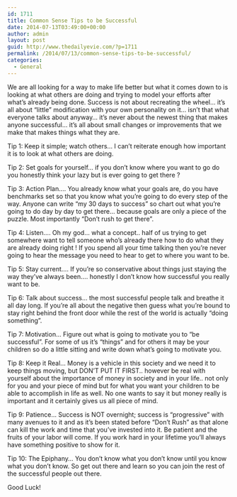 ```yaml
---
id: 1711
title: Common Sense Tips to be Successful
date: 2014-07-13T03:49:00+00:00
author: admin
layout: post
guid: http://www.thedailyevie.com/?p=1711
permalink: /2014/07/13/common-sense-tips-to-be-successful/
categories:
  - General
---
```

We are all looking for a way to make life better but what it comes down to is looking at what others are doing and trying to model your efforts after what’s already being done. Success is not about recreating the wheel… it’s all about “little” modification with your own personality on it… isn’t that what everyone talks about anyway… it’s never about the newest thing that makes anyone successful… it’s all about small changes or improvements that we make that makes things what they are.

Tip 1: Keep it simple; watch others… I can’t reiterate enough how important it is to look at what others are doing.

Tip 2: Set goals for yourself… if you don’t know where you want to go do you honestly think your lazy but is ever going to get there ?

Tip 3: Action Plan…. You already know what your goals are, do you have benchmarks set so that you know what you’re going to do every step of the way. Anyone can write “my 30 days to success” so chart out what you’re going to do day by day to get there… because goals are only a piece of the puzzle. Most importantly “Don’t rush to get there”.

Tip 4: Listen…. Oh my god… what a concept.. half of us trying to get somewhere want to tell someone who’s already there how to do what they are already doing right ! If you spend all your time talking then you’re never going to hear the message you need to hear to get to where you want to be.

Tip 5: Stay current…. If you’re so conservative about things just staying the way they’ve always been…. honestly I don’t know how successful you really want to be.

Tip 6: Talk about success… the most successful people talk and breathe it all day long. If you’re all about the negative then guess what you’re bound to stay right behind the front door while the rest of the world is actually “doing something”.

Tip 7: Motivation… Figure out what is going to motivate you to “be successful”. For some of us it’s “things” and for others it may be your children so do a little sitting and write down what’s going to motivate you.

Tip 8: Keep it Real… Money is a vehicle in this society and we need it to keep things moving, but DON’T PUT IT FIRST.. however be real with yourself about the importance of money in society and in your life.. not only for you and your piece of mind but for what you want your children to be able to accomplish in life as well. No one wants to say it but money really is important and it certainly gives us all piece of mind.

Tip 9: Patience… Success is NOT overnight; success is “progressive” with many avenues to it and as it’s been stated before “Don’t Rush” as that alone can kill the work and time that you’ve invested into it. Be patient and the fruits of your labor will come. If you work hard in your lifetime you’ll always have something positive to show for it.

Tip 10: The Epiphany… You don’t know what you don’t know until you know what you don’t know. So get out there and learn so you can join the rest of the successful people out there.

Good Luck!